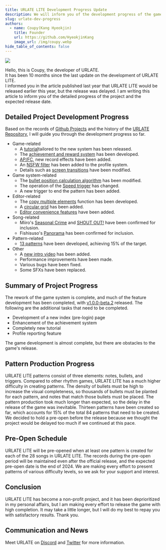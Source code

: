 ```yaml
---
title: URLATE LITE Development Progress Update
description: We will inform you of the development progress of the game.
slug: urlate-dev-progress
authors:
  - name: Coupy(Kang Hyeokjin)
    title: Founder
    url: https://github.com/HyeokjinKang
    image_url: /img/coupy.webp
hide_table_of_contents: false
---
```


![](/img/urlate-dev-update.webp)

<!--truncate-->

Hello, this is Coupy, the developer of URLATE.  
It has been 10 months since the last update on the development of URLATE LITE.  
I informed you in the article published last year that URLATE LITE would be released earlier this year, but the release was delayed. I am writing this article to inform you of the detailed progress of the project and the expected release date.
## Detailed Project Development Progress
Based on the records of [Github Projects](https://github.com/users/HyeokjinKang/projects/3) and the history of the [URLATE Repository](https://github.com/HyeokjinKang/URLATE), I will guide you through the development progress so far.
- Game-related
  - A [tutorial](https://youtu.be/tEu4r78eYbY)tailored to the new system has been released.
  - The [achievement and reward system](https://youtu.be/NZTHqiILBMM) has been developed.
  - [AP/FC](https://youtu.be/mo2OAQAC6nM), new record effects have been added.
  - An [NSFW filter](https://youtu.be/pdMkd8O2_n8) has been added to the profile system.
  - Details such as [screen transitions](https://youtu.be/0TOgs1NUye4) have been modified.
- Game system-related
  - The [bullet position calculation algorithm](https://youtu.be/Hnjq-VmaioQ) has been modified.
  - The operation of the [Speed trigger](https://youtu.be/k1lSp-jFuB0) has changed.
  - A new trigger to end the pattern has been added.
- Editor-related
  - The [copy multiple elements](https://youtu.be/71Ylsi1tPs4) function has been developed.
  - A [circular grid](https://youtu.be/XxTVGYUxBNE) has been added.
  - [Editor convenience features](https://youtu.be/_ld-QREE5B0) have been added.
- Song-related
  - Miiro's [Seasonal Crime](https://youtu.be/rWbOrlbhens) and [SHOUT OUT!](https://youtu.be/CXQsnR6ILzE) have been confirmed for inclusion.
  - Fishisuso's [Panorama](https://www.youtube.com/watch?v=FneylUbdjus) has been confirmed for inclusion.
- Pattern-related
  - [13 patterns](https://www.youtube.com/@coupyworks/videos) have been developed, achieving 15% of the target.
- Other
  - A [new intro video](https://youtu.be/Xxq_-6k_pKQ) has been added.
  - Performance improvements have been made.
  - Various bugs have been fixed.
  - Some SFXs have been replaced.
## Summary of Project Progress
The rework of the game system is complete, and much of the feature development has been completed, with [v1.0.0-beta.2](https://github.com/HyeokjinKang/URLATE/releases/tag/v1.0.0-beta.2) released. The following are the additional tasks that need to be completed.
- Development of a new index (pre-login) page
- Enhancement of the achievement system
- Completely new tutorial
- Profile reporting feature

The game development is almost complete, but there are obstacles to the game's release.
## Pattern Production Progress
URLATE LITE patterns consist of three elements: notes, bullets, and triggers.
Compared to other rhythm games, URLATE LITE has a much higher difficulty in creating patterns. The density of bullets must be high to increase the visual completeness, so thousands of bullets must be planted for each pattern, and notes that match those bullets must be placed.
The pattern production took much longer than expected, so the delay in the release of the game was inevitable.
Thirteen patterns have been created so far, which accounts for 15% of the total 84 patterns that need to be created.
We decided to hold a pre-open before the release because we thought the project would be delayed too much if we continued at this pace.
## Pre-Open Schedule
URLATE LITE will be pre-opened when at least one pattern is created for each of the 28 songs in URLATE LITE.
The records during the pre-open period will be maintained even after the official release, and the expected pre-open date is the end of 2024.
We are making every effort to present patterns of various difficulty levels, so we ask for your support and interest.
## Conclusion
URLATE LITE has become a non-profit project, and it has been deprioritized in my personal affairs, but I am making every effort to release the game with high completion.
It may take a little longer, but I will do my best to repay you with satisfactory results. Thank you.
## Communication and News
Meet URLATE on [Discord](https://discord.gg/YMhYzPbEYV) and [Twitter](https://twitter.com/URLATE_) for more information.